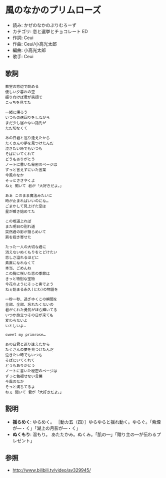 風のなかのプリムローズ
=======================

- 読み: かぜのなかのぷりむろーず
- カテゴリ: 恋と選挙とチョコレート ED
- 作詞: Ceui
- 作曲: Ceui/小高光太郎
- 編曲: 小高光太郎
- 歌手: Ceui


歌詞
-----

    教室の窓辺で眺める
    優しい夕暮れの空
    振り向けば君が笑顔で
    こっちを見てた

    一緒に帰ろう
    いつもの遠回りをしながら
    まだ少し届かない指先が
    ただ切なくて

    あの日君と巡り逢えたから
    たくさんの夢を見つけたんだ
    泣きたい時でもいつも
    そばにいてくれて
    どうもありがとう
    ノートに書いた秘密のページは
    ずっと言えずにいた言葉
    今風のなか
    そっとささやくよ
    ねぇ 聞いて 君が「大好きだよ。」

    あぁ このまま魔法みたいに
    時が止まればいいのにな…
    ごまかして見上げた空は
    星が瞬き始めてた

    この坂道上れば
    また明日の別れ道
    突然君の影が揺らめいて
    肩を抱き寄せた

    たった一人の大切な君に
    消えないぬくもりをとどけたい
    恋しさ溢れるほどに
    素直になれなくて
    本当、ごめんね
    この胸に咲いた恋の季節は
    きっと特別な宝物
    今花のようにそっと奏でよう
    ねぇ始まる永久(とわ)の物語を

    一秒一秒、過ぎゆくこの瞬間を
    全部、全部、忘れたくないの
    君がくれた勇気がほら輝いてる
    いつか旅立つその日が来ても
    変わらないよ
    いとしいよ…

    sweet my primrose…

    あの日君と巡り逢えたから
    たくさんの夢を見つけたんだ
    泣きたい時でもいつも
    そばにいてくれて
    どうもありがとう
    ノートに書いた秘密のページは
    ずっと色褪せない言葉
    今風のなか
    そっと満ちてるよ
    ねぇ 聞いて 君が「大好きだよ。」


説明
-----

- **揺らめく**: ゆらめく。 ［動カ五（四）］ゆらゆらと揺れ動く。ゆらぐ。「紫煙が―・く」「湖上の月影が―・く」
- **ぬくもり**: 温もり。 あたたかみ。ぬくみ。「肌の―」「贈り主の―が伝わるプレゼント」


参照
-----

- <http://www.bilibili.tv/video/av329945/>
